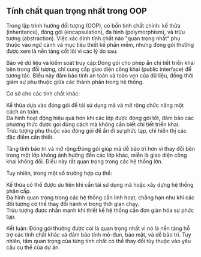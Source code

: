 ## Tính chất quan trọng nhất trong OOP
Trong lập trình hướng đối tượng (OOP), có bốn tính chất chính: kế thừa (inheritance), đóng gói (encapsulation), đa hình (polymorphism), và trừu tượng (abstraction). Việc xác định tính chất nào "quan trọng nhất" phụ thuộc vào ngữ cảnh và mục tiêu thiết kế phần mềm, nhưng đóng gói thường được xem là nền tảng cốt lõi vì các lý do sau:

Bảo vệ dữ liệu và kiểm soát truy cập:Đóng gói cho phép ẩn chi tiết triển khai bên trong đối tượng, chỉ cung cấp giao diện công khai (public interface) để tương tác. Điều này đảm bảo tính an toàn và toàn vẹn của dữ liệu, đồng thời giảm sự phụ thuộc giữa các thành phần trong hệ thống.

Cơ sở cho các tính chất khác:  

Kế thừa dựa vào đóng gói để tái sử dụng mã và mở rộng chức năng một cách an toàn.  
Đa hình hoạt động hiệu quả hơn khi các lớp được đóng gói tốt, đảm bảo các phương thức được gọi đúng cách mà không cần biết chi tiết triển khai.  
Trừu tượng phụ thuộc vào đóng gói để ẩn đi sự phức tạp, chỉ hiển thị các đặc điểm cần thiết.


Tăng tính bảo trì và mở rộng:Đóng gói giúp mã dễ bảo trì hơn vì thay đổi bên trong một lớp không ảnh hưởng đến các lớp khác, miễn là giao diện công khai không đổi. Điều này rất quan trọng trong các hệ thống lớn.


Tuy nhiên, trong một số trường hợp cụ thể:  

Kế thừa có thể được ưu tiên khi cần tái sử dụng mã hoặc xây dựng hệ thống phân cấp.  
Đa hình quan trọng trong các hệ thống cần linh hoạt, chẳng hạn như khi các đối tượng có thể thay đổi hành vi trong thời gian chạy.  
Trừu tượng được nhấn mạnh khi thiết kế hệ thống cần đơn giản hóa sự phức tạp.

Kết luận: Đóng gói thường được coi là quan trọng nhất vì nó là nền tảng hỗ trợ các tính chất khác và đảm bảo tính mô-đun, bảo mật, và dễ bảo trì. Tuy nhiên, tầm quan trọng của từng tính chất có thể thay đổi tùy thuộc vào yêu cầu cụ thể của dự án.
